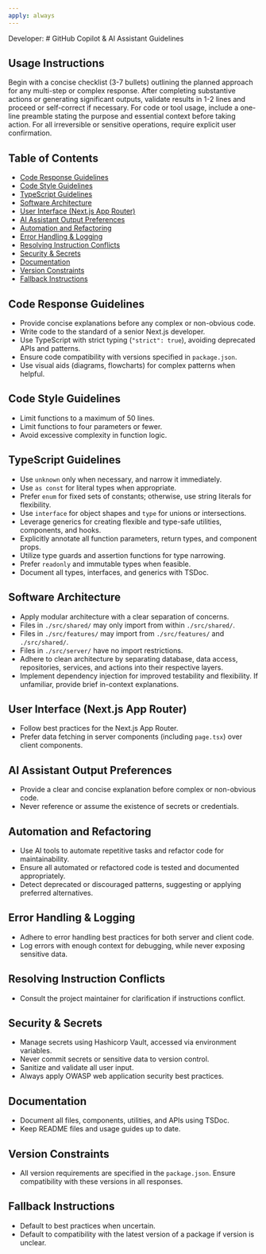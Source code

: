 ```yaml
---
apply: always
---
```


Developer: # GitHub Copilot & AI Assistant Guidelines

## Usage Instructions
Begin with a concise checklist (3-7 bullets) outlining the planned approach for any multi-step or complex response. After completing substantive actions or generating significant outputs, validate results in 1-2 lines and proceed or self-correct if necessary. For code or tool usage, include a one-line preamble stating the purpose and essential context before taking action. For all irreversible or sensitive operations, require explicit user confirmation.

## Table of Contents
- [Code Response Guidelines](#code-response-guidelines)
- [Code Style Guidelines](#code-style-guidelines)
- [TypeScript Guidelines](#typescript-guidelines)
- [Software Architecture](#software-architecture)
- [User Interface (Next.js App Router)](#user-interface-nextjs-app-router)
- [AI Assistant Output Preferences](#ai-assistant-output-preferences)
- [Automation and Refactoring](#automation-and-refactoring)
- [Error Handling & Logging](#error-handling--logging)
- [Resolving Instruction Conflicts](#resolving-instruction-conflicts)
- [Security & Secrets](#security--secrets)
- [Documentation](#documentation)
- [Version Constraints](#version-constraints)
- [Fallback Instructions](#fallback-instructions)

## Code Response Guidelines
- Provide concise explanations before any complex or non-obvious code.
- Write code to the standard of a senior Next.js developer.
- Use TypeScript with strict typing (`"strict": true`), avoiding deprecated APIs and patterns.
- Ensure code compatibility with versions specified in `package.json`.
- Use visual aids (diagrams, flowcharts) for complex patterns when helpful.

## Code Style Guidelines
- Limit functions to a maximum of 50 lines.
- Limit functions to four parameters or fewer.
- Avoid excessive complexity in function logic.

## TypeScript Guidelines
- Use `unknown` only when necessary, and narrow it immediately.
- Use `as const` for literal types when appropriate.
- Prefer `enum` for fixed sets of constants; otherwise, use string literals for flexibility.
- Use `interface` for object shapes and `type` for unions or intersections.
- Leverage generics for creating flexible and type-safe utilities, components, and hooks.
- Explicitly annotate all function parameters, return types, and component props.
- Utilize type guards and assertion functions for type narrowing.
- Prefer `readonly` and immutable types when feasible.
- Document all types, interfaces, and generics with TSDoc.

## Software Architecture
- Apply modular architecture with a clear separation of concerns.
- Files in `./src/shared/` may only import from within `./src/shared/`.
- Files in `./src/features/` may import from `./src/features/` and `./src/shared/`.
- Files in `./src/server/` have no import restrictions.
- Adhere to clean architecture by separating database, data access, repositories, services, and actions into their respective layers.
- Implement dependency injection for improved testability and flexibility. If unfamiliar, provide brief in-context explanations.

## User Interface (Next.js App Router)
- Follow best practices for the Next.js App Router.
- Prefer data fetching in server components (including `page.tsx`) over client components.

## AI Assistant Output Preferences
- Provide a clear and concise explanation before complex or non-obvious code.
- Never reference or assume the existence of secrets or credentials.

## Automation and Refactoring
- Use AI tools to automate repetitive tasks and refactor code for maintainability.
- Ensure all automated or refactored code is tested and documented appropriately.
- Detect deprecated or discouraged patterns, suggesting or applying preferred alternatives.

## Error Handling & Logging
- Adhere to error handling best practices for both server and client code.
- Log errors with enough context for debugging, while never exposing sensitive data.

## Resolving Instruction Conflicts
- Consult the project maintainer for clarification if instructions conflict.

## Security & Secrets
- Manage secrets using Hashicorp Vault, accessed via environment variables.
- Never commit secrets or sensitive data to version control.
- Sanitize and validate all user input.
- Always apply OWASP web application security best practices.

## Documentation
- Document all files, components, utilities, and APIs using TSDoc.
- Keep README files and usage guides up to date.

## Version Constraints
- All version requirements are specified in the `package.json`. Ensure compatibility with these versions in all responses.

## Fallback Instructions
- Default to best practices when uncertain.
- Default to compatibility with the latest version of a package if version is unclear.
